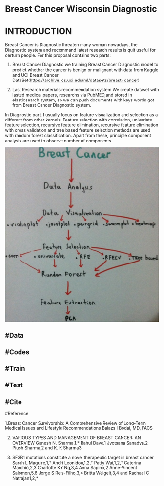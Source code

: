# Breast Cancer Wisconsin Diagnostic


# INTRODUCTION

Breast Cancer is Diagnostic threaten many woman nowadays, the Diagnostic system and recommand latest research results is quit useful for certurn people.
For this proposal contains two parts: 
1. Breast Cancer Diagnostic 
	we training Breast Cancer Diagnostic model to predict whether the cancer is benign or malignant with data from Kaggle and UCI Breast Cancer DataSet(https://archive.ics.uci.edu/ml/datasets/breast+cancer)

2. Last Research materials recommendation system
	We create dataset with lasted medical papers, researchs via PubMED,and stored in elasticsearch system, so we can push documents with keys words got from Breast Cancer Diagnostic system.


In Diagnostic part, I usually focus on feature visualization and selection as a different from other kernels. 
Feature selection with correlation, univariate feature selection, recursive feature elimination, recursive feature elimination with cross validation and tree based feature selection methods are used with random forest classification. Apart from these, principle component analysis are used to observe number of components.



![alt text](https://github.com/easonzhang1220/Breast-Cancer-Wisconsin-Diagnostic/blob/master/src/pictures/k.jpg)


#Data
--------------------
#Codes
------------
#Train
-------
#Test
-----
#Cite
-----
#Reference

1.Breast Cancer Survivorship: A Comprehensive Review of Long-Term Medical Issues and Lifestyle Recommendations
Balazs I Bodai, MD, FACS

2. VARIOUS TYPES AND MANAGEMENT OF BREAST CANCER: AN OVERVIEW
Ganesh N. Sharma,1,* Rahul Dave,1 Jyotsana Sanadya,2 Piush Sharma,2 and K. K Sharma3

3. SF3B1 mutations constitute a novel therapeutic target in breast cancer
Sarah L Maguire,1,† Andri Leonidou,1,2,† Patty Wai,1,2,† Caterina Marchiò,2,3 Charlotte KY Ng,3,4 Anna Sapino,2 Anne-Vincent Salomon,5,6 Jorge S Reis-Filho,3,4 Britta Weigelt,3,4 and Rachael C Natrajan1,2,*
